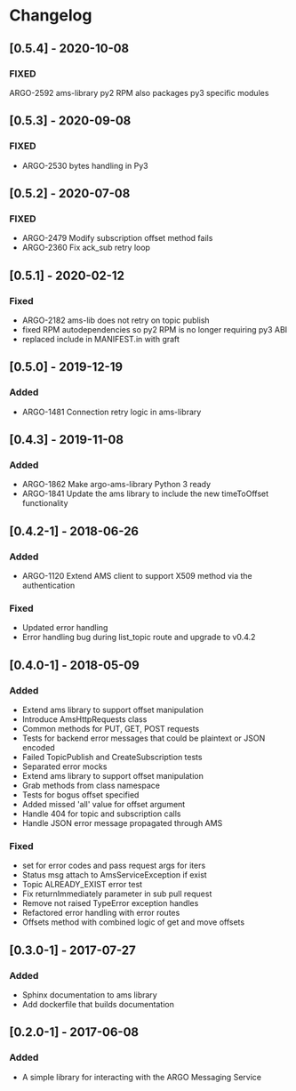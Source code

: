 # Changelog

## [0.5.4] - 2020-10-08

### FIXED

ARGO-2592 ams-library py2 RPM also packages py3 specific modules

## [0.5.3] - 2020-09-08

### FIXED

* ARGO-2530 bytes handling in Py3

## [0.5.2] - 2020-07-08

### FIXED 

* ARGO-2479 Modify subscription offset method fails
* ARGO-2360 Fix ack_sub retry loop

## [0.5.1] - 2020-02-12

### Fixed

* ARGO-2182 ams-lib does not retry on topic publish
* fixed RPM autodependencies so py2 RPM is no longer requiring py3 ABI
* replaced include in MANIFEST.in with graft

## [0.5.0] - 2019-12-19

### Added 

* ARGO-1481 Connection retry logic in ams-library

## [0.4.3] - 2019-11-08

### Added 

* ARGO-1862 Make argo-ams-library Python 3 ready
* ARGO-1841 Update the ams library to include the new timeToOffset functionality

## [0.4.2-1] - 2018-06-26

### Added

* ARGO-1120 Extend AMS client to support X509 method via the authentication

### Fixed

* Updated error handling
* Error handling bug during list_topic route and upgrade to v0.4.2

## [0.4.0-1] - 2018-05-09

### Added 

* Extend ams library to support offset manipulation
* Introduce AmsHttpRequests class
* Common methods for PUT, GET, POST requests
* Tests for backend error messages that could be plaintext or JSON encoded
* Failed TopicPublish and CreateSubscription tests
* Separated error mocks
* Extend ams library to support offset manipulation
* Grab methods from class namespace
* Tests for bogus offset specified
* Added missed 'all' value for offset argument
* Handle 404 for topic and subscription calls
* Handle JSON error message propagated through AMS

### Fixed 

* set for error codes and pass request args for iters
* Status msg attach to AmsServiceException if exist
* Topic ALREADY_EXIST error test
* Fix returnImmediately parameter in sub pull request
* Remove not raised TypeError exception handles
* Refactored error handling with error routes
* Offsets method with combined logic of get and move offsets

## [0.3.0-1] - 2017-07-27

### Added

* Sphinx documentation to ams library
* Add dockerfile that builds documentation

## [0.2.0-1] - 2017-06-08

### Added

* A simple library for interacting with the ARGO Messaging Service
